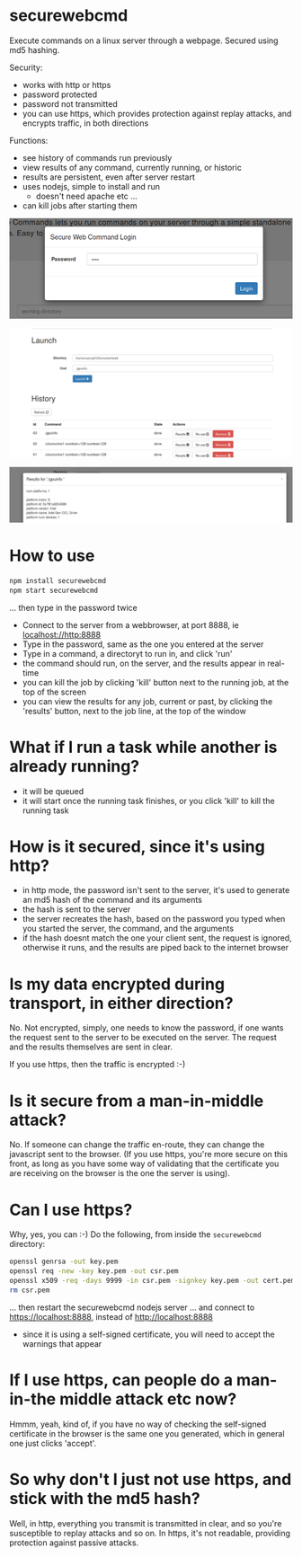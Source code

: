 # securewebcmd
Execute commands on a linux server through a webpage. Secured using md5 hashing.

Security:
* works with http or https
* password protected
* password not transmitted
* you can use https, which provides protection against replay attacks, and encrypts traffic, in both directions

Functions:
* see history of commands run previously
* view results of any command, currently running, or historic
* results are persistent, even after server restart
* uses nodejs, simple to install and run
  * doesn't need apache etc ...
* can kill jobs after starting them

![screenshot0](screenshots/securewebcmd0.png)

![screenshot1](screenshots/securewebcmd1.png)

![screenshot2](screenshots/securewebcmd2.png)

# How to use

```bash
npm install securewebcmd
npm start securewebcmd
```
... then type in the password twice

* Connect to the server from a webbrowser, at port 8888, ie [localhost://http:8888](http://localhost:8888)
* Type in the password, same as the one you entered at the server
* Type in a command, a directoryt to run in, and click 'run'
* the command should run, on the server, and the results appear in real-time
* you can kill the job by clicking 'kill' button next to the running job, at the top of the screen
* you can view the results for any job, current or past, by clicking the 'results' button, next to the job line, at the top of the window

# What if I run a task while another is already running?

* it will be queued
* it will start once the running task finishes, or you click 'kill' to kill the running task

# How is it secured, since it's using http?

* in http mode, the password isn't sent to the server, it's used to generate an md5 hash of the command and its arguments
* the hash is sent to the server
* the server recreates the hash, based on the password you typed when you started the server, the command, and the arguments
* if the hash doesnt match the one your client sent, the request is ignored, otherwise it runs, and the results are piped back to the internet browser

# Is my data encrypted during transport, in either direction?

No. Not encrypted, simply, one needs to know the password, if one wants the request sent to the server to be executed on the server.  The request and the results themselves are sent in clear.

If you use https, then the traffic is encrypted :-)

# Is it secure from a man-in-middle attack?

No.  If someone can change the traffic en-route, they can change the javascript sent to the browser.  (If you use https, you're more secure on this front, as long as you have some way of validating that the certificate you are receiving on the browser is the one the server is using).

# Can I use https?

Why, yes, you can :-)  Do the following, from inside the `securewebcmd` directory:
```bash
openssl genrsa -out key.pem
openssl req -new -key key.pem -out csr.pem
openssl x509 -req -days 9999 -in csr.pem -signkey key.pem -out cert.pem
rm csr.pem
```
... then restart the securewebcmd nodejs server
... and connect to [https://localhost:8888](https://localhost:8888), instead of [http://localhost:8888](http://localhost:8888)
* since it is using a self-signed certificate, you will need to accept the warnings that appear

# If I use https, can people do a man-in-the middle attack etc now?

Hmmm, yeah, kind of, if you have no way of checking the self-signed certificate in the browser is the same one you generated, which in general one just clicks 'accept'.

# So why don't I just not use https, and stick with the md5 hash?

Well, in http, everything you transmit is transmitted in clear, and so you're susceptible to replay attacks and so on.  In https, it's not readable, providing protection against passive attacks.

